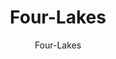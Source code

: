 ---
designer: Endless Knot
description: "Collection%3A%20Omni%20Collection%0AColor%3A%20Ivory%0AMaterial%3A%20100%25%20WoolPile%3A%201/8%22Width%3A%2013%272%22%2C%2016%274%22Style%3A%20Flatweave%2C%20GeometricPattern%20Repeat%3A%208%22%20W%20x%208%22%20L"
image_primary: img/FLK-01.jpg
image_secondary: ../../../images/blank.png
manufacturer: Endless Knot
href: https://endlessknotrugs.com/product/four-lakes-ivory/
subtitle: Four-Lakes
tags: 
  - endless_knot
  - on-demand-rugs
title: Four-Lakes
image_thumb: img/FLK-01-300x300.jpg
category: on-demand-rugs
slug: /manufacturers/endless-knot/on-demand-rugs/endless-knot-four-lakes
---
